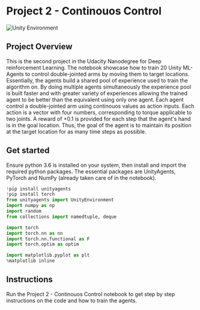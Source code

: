 # Project 2 - Continouos Control

![Unity Environment](https://github.com/Unity-Technologies/ml-agents/blob/master/docs/images/reacher.png "Unity Environment")

## Project Overview

This is the second project in the Udacity Nanodegree for Deep reinforcement Learning. The notebook showcase how to train 20 Unity ML-Agents to control double-jointed arms by moving them to target locations. Essentially, the agents build a shared pool of experience used to train the algorithm on. By doing multiple agents simultaneously the experience pool is built faster and with greater variety of experiences allowing the trained agent to be better than the equivalent using only one agent. Each agent control a double-jointed arm using continouos values as action inputs. Each action is a vector with four numbers, corresponding to torque applicable to two joints. A reward of +0.1 is provided for each step that the agent's hand is in the goal location. Thus, the goal of the agent is to maintain its position at the target location for as many time steps as possible.

## Get started

Ensure python 3.6 is installed on your system, then install and import the required python packages. The essential packages are UnityAgents, PyTorch and NumPy (already taken care of in the notebook).

```python
!pip install unityagents
!pip install torch
from unityagents import UnityEnvironment
import numpy as np
import random
from collections import namedtuple, deque

import torch
import torch.nn as nn
import torch.nn.functional as F
import torch.optim as optim

import matplotlib.pyplot as plt
%matplotlib inline
```

## Instructions
Run the Project 2 - Continouos Control notebook to get step by step instructions on the code and how to train the agents.

